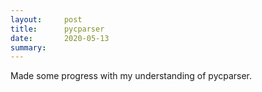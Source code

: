 ```yaml
---
layout:     post
title:      pycparser
date:       2020-05-13
summary:    
---
```


Made some progress with my understanding of pycparser. 
